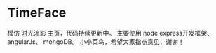 # TimeFace
模仿  时光流影  主页，代码持续更新中。
  主要使用 node express开发框架、
           angularJs、
           mongoDB。
  小小菜鸟，希望大家指点意见，谢谢！
